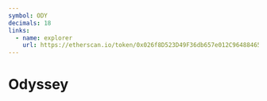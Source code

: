 ```yaml
---
symbol: ODY
decimals: 18
links:
  - name: explorer
    url: https://etherscan.io/token/0x026f8D523D49F36db657e012C96488465d8d88f9
---
```


# Odyssey

